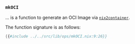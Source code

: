 ### `mkOCI`

... is a function to generate an OCI Image via [`nix2container`][n2c].

The function signature is as follows:

```nix
{{#include ../../src/lib/ops/mkOCI.nix:9:26}}
```

[n2c]: https://github.com/nlewo/nix2container
